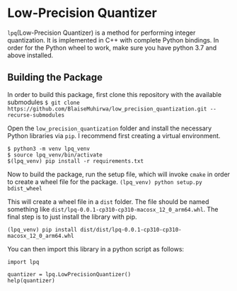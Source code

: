 
# Low-Precision Quantizer

`lpq`(Low-Precision Quantizer) is a method for performing integer
quantization. It is implemented in C++ with complete Python bindings. 
In order for the Python wheel to work, make sure you have python 3.7 and
above installed. 

## Building the Package 
In order to build this package, first clone this repository with the 
available submodules
`$ git clone https://github.com/BlaiseMuhirwa/low_precision_quantization.git --recurse-submodules`

Open the `low_precision_quantization` folder and install the necessary 
Python libraries via `pip`. I recommend first creating a virtual environment.

```shell 
$ python3 -m venv lpq_venv
$ source lpq_venv/bin/activate
$(lpq_venv) pip install -r requirements.txt 

```

Now to build the package, run the setup file, which will invoke `cmake` in order
to create a wheel file for the package. 
```(lpq_venv) python setup.py bdist_wheel ```

This will create a wheel file in a `dist` folder. The file should be named something
like `dist/lpq-0.0.1-cp310-cp310-macosx_12_0_arm64.whl`. The final step is to just
install the library with pip. 

```(lpq_venv) pip install dist/dist/lpq-0.0.1-cp310-cp310-macosx_12_0_arm64.whl```

You can then import this library in a python script as follows:

```shell 
import lpq

quantizer = lpq.LowPrecisionQuantizer()
help(quantizer)

```